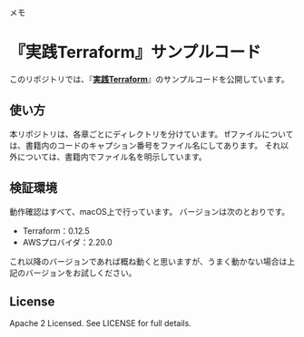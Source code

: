 メモ

# 『実践Terraform』サンプルコード

このリポジトリでは、『**[実践Terraform](https://www.amazon.co.jp/dp/4844378139/)**』のサンプルコードを公開しています。

## 使い方

本リポジトリは、各章ごとにディレクトリを分けています。
tfファイルについては、書籍内のコードのキャプション番号をファイル名にしてあります。
それ以外については、書籍内でファイル名を明示しています。

## 検証環境

動作確認はすべて、macOS上で行っています。
バージョンは次のとおりです。

- Terraform：0.12.5
- AWSプロバイダ：2.20.0

これ以降のバージョンであれば概ね動くと思いますが、うまく動かない場合は上記のバージョンをお試しください。

## License

Apache 2 Licensed. See LICENSE for full details.
